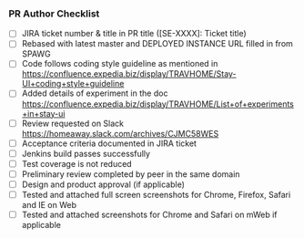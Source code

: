### PR Author Checklist
- [ ] JIRA ticket number & title in PR title ([SE-XXXX]: Ticket title)
- [ ] Rebased with latest master and DEPLOYED INSTANCE URL filled in from SPAWG
- [ ] Code follows coding style guideline as mentioned in https://confluence.expedia.biz/display/TRAVHOME/Stay-UI+coding+style+guideline
- [ ] Added details of experiment in the doc https://confluence.expedia.biz/display/TRAVHOME/List+of+experiments+in+stay-ui
- [ ] Review requested on Slack https://homeaway.slack.com/archives/CJMC58WES
- [ ] Acceptance criteria documented in JIRA ticket
- [ ] Jenkins build passes successfully
- [ ] Test coverage is not reduced
- [ ] Preliminary review completed by peer in the same domain
- [ ] Design and product approval (if applicable)
- [ ] Tested and attached full screen screenshots for Chrome, Firefox, Safari and IE on Web
- [ ] Tested and attached screenshots for Chrome and Safari on mWeb if applicable
